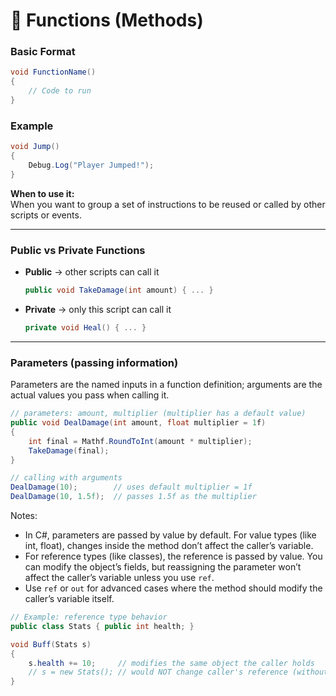 # 🔵 Functions (Methods)

### Basic Format

```csharp
void FunctionName()
{
    // Code to run
}
```

### Example

```csharp
void Jump()
{
    Debug.Log("Player Jumped!");
}
```

**When to use it:**  
When you want to group a set of instructions to be reused or called by other scripts or events.

---

### Public vs Private Functions

- **Public** → other scripts can call it
  ```csharp
  public void TakeDamage(int amount) { ... }
  ```
- **Private** → only this script can call it
  ```csharp
  private void Heal() { ... }
  ```

---

### Parameters (passing information)

Parameters are the named inputs in a function definition; arguments are the actual values you pass when calling it.

```csharp
// parameters: amount, multiplier (multiplier has a default value)
public void DealDamage(int amount, float multiplier = 1f)
{
    int final = Mathf.RoundToInt(amount * multiplier);
    TakeDamage(final);
}

// calling with arguments
DealDamage(10);        // uses default multiplier = 1f
DealDamage(10, 1.5f);  // passes 1.5f as the multiplier
```

Notes:

- In C#, parameters are passed by value by default. For value types (like int, float), changes inside the method don’t affect the caller’s variable.
- For reference types (like classes), the reference is passed by value. You can modify the object’s fields, but reassigning the parameter won’t affect the caller’s variable unless you use `ref`.
- Use `ref` or `out` for advanced cases where the method should modify the caller’s variable itself.

```csharp
// Example: reference type behavior
public class Stats { public int health; }

void Buff(Stats s)
{
    s.health += 10;     // modifies the same object the caller holds
    // s = new Stats(); // would NOT change caller's reference (without ref)
}
```
